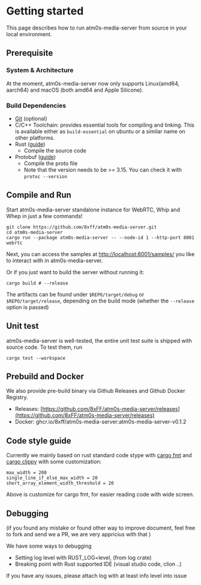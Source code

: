 # Getting started

This page describes how to run atm0s-media-server from source in your local environment.

## Prerequisite

### System & Architecture

At the moment, atm0s-media-server now only supports Linux(amd64, aarch64) and macOS (both amd64 and Apple Silicone).

### Build Dependencies

- [Git](https://git-scm.com/book/en/v2/Getting-Started-The-Command-Line) (optional)
- C/C++ Toolchain: provides essential tools for compiling and linking. This is available either as `build-essential` on ubuntu or a similar name on other platforms.
- Rust ([guide][1])
  - Compile the source code
- Protobuf ([guide][2])
  - Compile the proto file
  - Note that the version needs to be >= 3.15. You can check it with `protoc --version`

[1]: <https://www.rust-lang.org/tools/install/>
[2]: <https://grpc.io/docs/protoc-installation/>

## Compile and Run

Start atm0s-media-server standalone instance for WebRTC, Whip and Whep in just a few commands!

```shell
git clone https://github.com/8xff/atm0s-media-server.git
cd atm0s-media-server
cargo run --package atm0s-media-server -- --node-id 1 --http-port 8001 webrtc
```

Next, you can access the samples at [http://localhost:8001/samples/](http://localhost:8001/samples/) you like to interact with in atm0s-media-server.

Or if you just want to build the server without running it:

```shell
cargo build # --release
```

The artifacts can be found under `$REPO/target/debug` or `$REPO/target/release`, depending on the build mode (whether the `--release` option is passed)

## Unit test

atm0s-media-server is well-tested, the entire unit test suite is shipped with source code. To test them, run

```shell
cargo test --workspace
```

## Prebuild and Docker

We also provide pre-build binary via Github Releases and Github Docker Registry.

- Releases: [https://github.com/8xFF/atm0s-media-server/releases](https://github.com/8xFF/atm0s-media-server/releases)
- Docker: ghcr.io/8xff/atm0s-media-server:atm0s-media-server-v0.1.2

## Code style guide

Currently we mainly based on rust standard code stype with [cargo fmt](https://rust-lang.github.io/rustfmt/) and [cargo clippy](https://rust-lang.github.io/rust-clippy/) with some customization:

```
max_width = 200
single_line_if_else_max_width = 20
short_array_element_width_threshold = 20
```

Above is customize for cargo fmt, for easier reading code with wide screen.

## Debugging
(if you found any mistake or found other way to improve document, feel free to fork and send we a PR, we are very appricius with that )

We have some ways to debugging

- Setting log level with RUST_LOG=level, (from log crate)
- Breaking point with Rust supported IDE (visual studio code, clion ..)

If you have any issues, please attach log with at least info level into issue